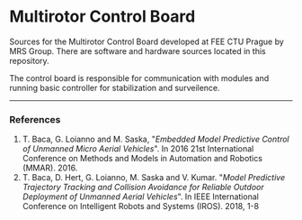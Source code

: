 Multirotor Control Board
========================

Sources for the Multirotor Control Board developed at FEE CTU Prague by MRS Group. There are software and hardware sources located in this repository.

The control board is responsible for communication with modules and running basic controller for stabilization and surveilence.

------
### References
1. T. Baca, G. Loianno and M. Saska, "_Embedded Model Predictive Control of Unmanned Micro Aerial Vehicles_". In 2016 21st International Conference on Methods and Models in Automation and Robotics (MMAR). 2016.
2. T. Baca, D. Hert, G. Loianno, M. Saska and V. Kumar. "_Model Predictive Trajectory Tracking and Collision Avoidance for Reliable Outdoor Deployment of Unmanned Aerial Vehicles_". In IEEE International Conference on Intelligent Robots and Systems (IROS). 2018, 1-8
